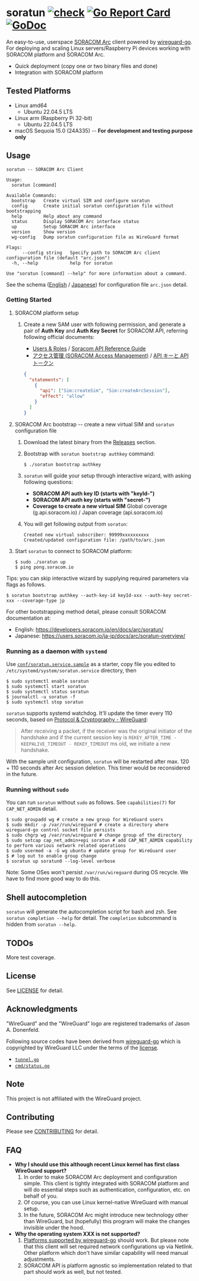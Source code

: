 # soratun [![check](https://github.com/soracom/soratun/actions/workflows/check.yml/badge.svg)](https://github.com/soracom/soratun/actions/workflows/check.yml) [![Go Report Card](https://goreportcard.com/badge/github.com/soracom/soratun)](https://goreportcard.com/report/github.com/soracom/soratun) [![GoDoc](https://godoc.org/github.com/soracom/soratun?status.svg)](https://godoc.org/github.com/soracom/soratun)

An easy-to-use, userspace [SORACOM Arc](https://soracom.jp/services/arc/) client powered by [wireguard-go](https://git.zx2c4.com/wireguard-go/about/). For deploying and scaling Linux servers/Raspberry Pi devices working with SORACOM platform and SORACOM Arc.

- Quick deployment (copy one or two binary files and done)
- Integration with SORACOM platform

## Tested Platforms

- Linux amd64
  - Ubuntu 22.04.5 LTS
- Linux arm (Raspberry Pi 32-bit)
  - Ubuntu 22.04.5 LTS
- macOS Sequoia 15.0 (24A335) -- **For development and testing purpose only**

## Usage

```
soratun -- SORACOM Arc Client

Usage:
  soratun [command]

Available Commands:
  bootstrap   Create virtual SIM and configure soratun
  config      Create initial soratun configuration file without bootstrapping
  help        Help about any command
  status      Display SORACOM Arc interface status
  up          Setup SORACOM Arc interface
  version     Show version
  wg-config   Dump soratun configuration file as WireGuard format

Flags:
      --config string   Specify path to SORACOM Arc client configuration file (default "arc.json")
  -h, --help            help for soratun

Use "soratun [command] --help" for more information about a command.
```

See the schema ([English](./docs/config.en.md) / [Japanese](./docs/config.ja.md)) for configuration file `arc.json` detail.

### Getting Started

1. SORACOM platform setup

   1. Create a new SAM user with following permission, and generate a pair of **Auth Key** and **Auth Key Secret** for SORACOM API, referring following official documents:

      - [Users & Roles](https://developers.soracom.io/en/docs/security/users-and-roles/) / [Soracom API Reference Guide](https://developers.soracom.io/en/docs/tools/api-reference/#generating-an-api-key-and-token)
      - [アクセス管理 (SORACOM Access Management)](https://users.soracom.io/ja-jp/docs/sam/) / [API キーと API トークン](https://users.soracom.io/ja-jp/tools/api/key-and-token/)

      ```json
      {
        "statements": [
          {
            "api": ["Sim:createSim", "Sim:createArcSession"],
            "effect": "allow"
          }
        ]
      }
      ```

2. SORACOM Arc bootstrap -- create a new virtual SIM and `soratun` configuration file

   1. Download the latest binary from the [Releases](https://github.com/soracom/soratun/releases/) section.
   2. Bootstrap with `soratun bootstrap authkey` command:

      ```console
      $ ./soratun bootstrap authkey
      ```

   3. `soratun` will guide your setup through interactive wizard, with asking following questions:

      - **SORACOM API auth key ID (starts with "keyId-")**
      - **SORACOM API auth key (starts with "secret-")**
      - **Coverage to create a new virtual SIM** Global coverage (g.api.soracom.io) / Japan coverage (api.soracom.io)

   4. You will get following output from `soratun`:

      ```
      Created new virtual subscriber: 99999xxxxxxxxxx
      Created/updated configuration file: /path/to/arc.json
      ```

3. Start `soratun` to connect to SORACOM platform:

   ```console
   $ sudo ./soratun up
   $ ping pong.soracom.io
   ```

Tips: you can skip interactive wizard by supplying required parameters via flags as follows.

```console
$ soratun bootstrap authkey --auth-key-id keyId-xxx --auth-key secret-xxx --coverage-type jp
```

For other bootstrapping method detail, please consult SORACOM documentation at:

- English: https://developers.soracom.io/en/docs/arc/soratun/
- Japanese: https://users.soracom.io/ja-jp/docs/arc/soratun-overview/

### Running as a daemon with `systemd`

Use [`conf/soratun.service.sample`](conf/soratun.service.sample) as a starter, copy file you edited to `/etc/systemd/system/soratun.service` directory, then

```console
$ sudo systemctl enable soratun
$ sudo systemctl start soratun
$ sudo systemctl status soratun
$ journalctl -u soratun -f
$ sudo systemctl stop soratun
```

`soratun` supports systemd watchdog. It'll update the timer every 110 seconds, based on [Protocol & Cryptography - WireGuard](https://www.wireguard.com/protocol/):

> After receiving a packet, if the receiver was the original initiator of the handshake and if the current session key is `REKEY_AFTER_TIME - KEEPALIVE_TIMEOUT - REKEY_TIMEOUT` ms old, we initiate a new handshake.

With the sample unit configuration, `soratun` will be restarted after max. 120 + 110 seconds after Arc session deletion. This timer would be reconsidered in the future.

### Running without `sudo`

You can run `soratun` without `sudo` as follows. See `capabilities(7)` for `CAP_NET_ADMIN` detail.

```console
$ sudo groupadd wg # create a new group for WireGuard users
$ sudo mkdir -p /var/run/wireguard # create a directory where wireguard-go control socket file persists
$ sudo chgrp wg /var/run/wireguard # change group of the directory
$ sudo setcap cap_net_admin+epi soratun # add CAP_NET_ADMIN capability to perform various network related operations
$ sudo usermod -a -G wg ubuntu # update group for WireGuard user
$ # log out to enable group change
$ soratun up soratun0 --log-level verbose
```

Note: Some OSes won't persist `/var/run/wireguard` during OS recycle. We have to find more good way to do this.

## Shell autocompletion

`soratun` will generate the autocompletion script for bash and zsh. See `soratun completion --help` for detail. The `completion` subcommand is hidden from `soratun --help`.

## TODOs

More test coverage.

## License

See [LICENSE](LICENSE) for detail.

## Acknowledgments

"WireGuard" and the "WireGuard" logo are registered trademarks of Jason A. Donenfeld.

Following source codes have been derived from [wireguard-go](https://git.zx2c4.com/wireguard-go/) which is copyrighted by WireGuard LLC under the terms of the [license](https://git.zx2c4.com/wireguard-go/tree/LICENSE).

- [`tunnel.go`](tunnel.go)
- [`cmd/status.go`](cmd/status.go)

## Note

This project is not affiliated with the WireGuard project.

## Contributing

Please see [CONTRIBUTING](docs/CONTRIBUTING.md) for detail.

## FAQ

- **Why I should use this although recent Linux kernel has first class WireGuard support?**
  1. In order to make SORACOM Arc deployment and configuration simple. This client is tightly integrated with SORACOM platform and will do essential steps such as authentication, configuration, etc. on behalf of you.
  2. Of course, you can use Linux kernel-native WireGuard with manual setup.
  3. In the future, SORACOM Arc might introduce new technology other than WireGuard, but (hopefully) this program will make the changes invisible under the hood.
- **Why the operating system XXX is not supported?**
  1. [Platforms supported by wireguard-go](https://git.zx2c4.com/wireguard-go/about/) should work. But please note that this client will set required network configurations up via Netlink. Other platform which don't have similar capability will need manual adjustments.
  2. SORACOM API is platform agnostic so implementation related to that part should work as well, but not tested.
